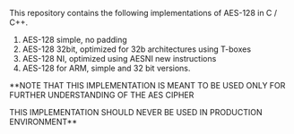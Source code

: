This repository contains the following implementations of AES-128 in C / C++.

1. AES-128 simple, no padding
2. AES-128 32bit, optimized for 32b architectures using T-boxes
3. AES-128 NI, optimized using AESNI new instructions
4. AES-128 for ARM, simple and 32 bit versions.

**NOTE THAT THIS IMPLEMENTATION IS MEANT TO BE USED ONLY FOR FURTHER UNDERSTANDING OF THE AES CIPHER

THIS IMPLEMENTATION SHOULD NEVER BE USED IN PRODUCTION ENVIRONMENT**
